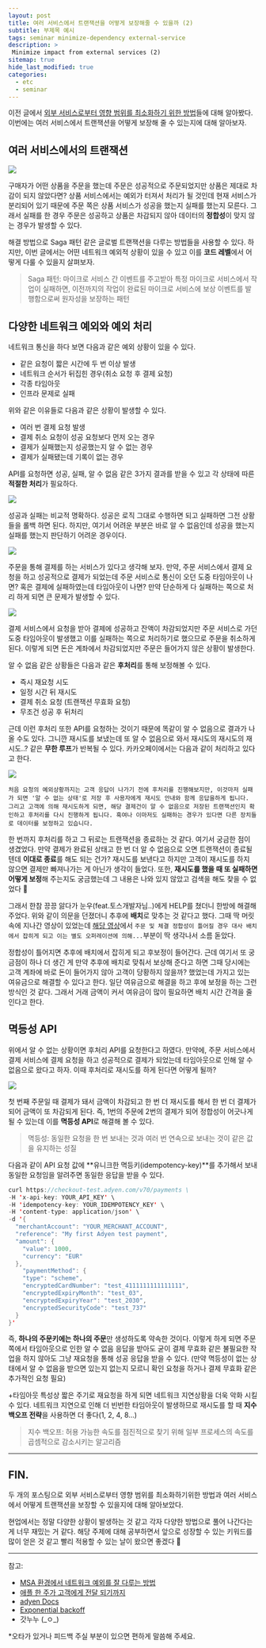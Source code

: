 ```yaml
---
layout: post
title: 여러 서비스에서 트랜잭션을 어떻게 보장해줄 수 있을까 (2)
subtitle: 부제목 예시
tags: seminar minimize-dependency external-service
description: >
 Minimize impact from external services (2)
sitemap: true
hide_last_modified: true
categories:
  - etc
  - seminar
---
```


이전 글에서 [외부 서비스로부터 영향 범위를 최소화하기 위한 방법](https://parkmuhyeun.github.io/etc/seminar/2023-11-30-better-external-api/)들에 대해 알아봤다. 이번에는 여러 서비스에서 트랜잭션을 어떻게 보장해 줄 수 있는지에 대해 알아보자.

## 여러 서비스에서의 트랜잭션

![](/assets//img/blog/etc/seminar/bea(2)_1.png)

구매자가 어떤 상품을 주문을 했는데 주문은 성공적으로 주문되었지만 상품은 제대로 차감이 되지 않았다면? 상품 서비스에서는 예외가 터져서 처리가 될 것인데 현재 서비스가 분리되어 있기 때문에 주문 쪽은 상품 서비스가 성공을 했는지 실패를 했는지 모른다. 그래서 실패를 한 경우 주문은 성공하고 상품은 차감되지 않아 데이터의 **정합성**이 맞지 않는 경우가 발생할 수 있다. 

해결 방법으로 Saga 패턴 같은 글로벌 트랜잭션을 다루는 방법들을 사용할 수 있다. 하지만, 이번 글에서는 어떤 네트워크 예외적 상황이 있을 수 있고 이를 **코드 레벨**에서 어떻게 다룰 수 있을지 살펴보자.

> Saga 패턴: 마이크로 서비스 간 이벤트를 주고받아 특정 마이크로 서비스에서 작업이 실패하면, 이전까지의 작업이 완료된 마이크로 서비스에 보상 이벤트를 발행함으로써 원자성을 보장하는 패턴

## 다양한 네트워크 예외와 예외 처리

네트워크 통신을 하다 보면 다음과 같은 예외 상황이 있을 수 있다.
- 같은 요청이 짧은 시간에 두 번 이상 발생
- 네트워크 순서가 뒤집힌 경우(취소 요청 후 결제 요청)
- 각종 타임아웃
- 인프라 문제로 실패

위와 같은 이유들로 다음과 같은 상황이 발생할 수 있다.
- 여러 번 결제 요청 발생
- 결제 취소 요청이 성공 요청보다 먼저 오는 경우
- 결제가 실패했는지 성공했는지 알 수 없는 경우
- 결제가 실패됐는데 기록이 없는 경우

API를 요청하면 성공, 실패, 알 수 없음 같은 3가지 결과를 받을 수 있고 각 상태에 따른 **적절한 처리**가 필요하다.

![](/assets//img/blog/etc/seminar/bea(2)_2.png)

성공과 실패는 비교적 명확하다. 성공은 로직 그대로 수행하면 되고 실패하면 그전 상황들을 롤백 하면 된다. 하지만, 여기서 어려운 부분은 바로 알 수 없음인데 성공을 했는지 실패를 했는지 판단하기 어려운 경우이다. 

![](/assets//img/blog/etc/seminar/bea(2)_3.png)

주문을 통해 결제를 하는 서비스가 있다고 생각해 보자. 만약, 주문 서비스에서 결제 요청을 하고 성공적으로 결제가 되었는데 주문 서비스로 통신이 오던 도중 타임아웃이 나면? 혹은 결제에 실패하였는데 타임아웃이 나면? 만약 단순하게 다 실패하는 쪽으로 처리 하게 되면 큰 문제가 발생할 수 있다.

![](/assets//img/blog/etc/seminar/bea(2)_4.png)

결제 서비스에서 요청을 받아 결제에 성공하고 잔액이 차감되었지만 주문 서비스로 가던 도중 타임아웃이 발생했고 이를 실패하는 쪽으로 처리하기로 했으므로 주문을 취소하게 된다. 이렇게 되면 돈은 계좌에서 차감되었지만 주문은 들어가지 않은 상황이 발생한다.

알 수 없음 같은 상황들은 다음과 같은 **후처리**를 통해 보정해볼 수 있다.
- 즉시 재요청 시도
- 일정 시간 뒤 재시도
- 결제 취소 요청 (트랜잭션 무효화 요청)
- 무조건 성공 후 뒤처리

근데 이런 후처리 또한 API를 요청하는 것이기 때문에 똑같이 알 수 없음으로 결과가 나올 수도 있다. 그니깐 재시도를 보냈는데 또 알 수 없음으로 와서 재시도의 재시도의 재시도..? 같은 **무한 루프**가 반복될 수 있다. 카카오페이에서는 다음과 같이 처리하고 있다고 한다.

![](/assets//img/blog/etc/seminar/bea(2)_5.png)

`처음 요청의 예외상황까지는 고객 응답이 나가기 전에 후처리를 진행해보지만, 이것마저 실패가 되면 '알 수 없는 상태'로 저장 후 사용자에게 재시도 안내와 함께 응답을하게 됩니다. 그리고 고객에 의해 재시도하게 되면, 해당 결제건이 알 수 없음으로 저장된 트랜잭션인지 확인하고 후처리를 다시 진행하게 됩니다. 혹여나 이마저도 실패하는 경우가 있다면 다른 장치들로 데이터를 보정하고 있습니다.`

한 번까지 후처리를 하고 그 뒤로는 트랜잭션을 종료하는 것 같다. 여기서 궁금한 점이 생겼었다. 만약 결제가 완료된 상태고 한 번 더 알 수 없음으로 오면 트랜잭션이 종료될 텐데 **이대로 종료**를 해도 되는 건가? 재시도를 보낸다고 하지만 고객이 재시도를 하지 않으면 결제만 빠져나가는 게 아닌가 생각이 들었다. 또한, **재시도를 했을 때 또 실패하면 어떻게 보정**해 주는지도 궁금했는데 그 내용은 나와 있지 않았고 검색을 해도 찾을 수 없었다 🥹

그래서 한참 끙끙 앓다가 눈우(feat.토스개발자님..)에게 HELP를 쳤더니 한방에 해결해 주었다. 위와 같이 의문을 던졌더니 추후에 **배치**로 맞추는 것 같다고 했다. 그때 딱 머릿속에 지나간 영상이 있었는데 [해당 영상](https://www.youtube.com/watch?v=UOWy6zdsD-c&t=654s)에서 `주문 및 체결 정합성이 틀어질 경우 대사 배치에서 잡히게 되고 이는 별도 오퍼레이션에 의해...`부분이 딱 생각나서 소름 돋았다.

정합성이 틀어지면 추후에 배치에서 잡히게 되고 후보정이 들어간다. 근데 여기서 또 궁금점이 하나 더 생긴 게 만약 추후에 배치로 맞춰서 보상해 준다고 하면 그때 당시에는 고객 계좌에 바로 돈이 들어가지 않아 고객이 당황하지 않을까? 했었는데 가지고 있는 여유금으로 해결할 수 있다고 한다. 일단 여유금으로 해결을 하고 후에 보정을 하는 그런 방식인 것 같다. 그래서 거래 금액이 커서 여유금이 많이 필요하면 배치 시간 간격을 줄인다고 한다.

## 멱등성 API

위에서 알 수 없는 상황이면 후처리 API를 요청한다고 하였다. 만약에, 주문 서비스에서 결제 서비스에 결제 요청을 하고 성공적으로 결제가 되었는데 타임아웃으로 인해 알 수 없음으로 왔다고 하자. 이때 후처리로 재시도를 하게 된다면 어떻게 될까?

![](/assets//img/blog/etc/seminar/bea(2)_6.png)

첫 번째 주문일 때 결제가 돼서 금액이 차감되고 한 번 더 재시도를 해서 한 번 더 결제가 되어 금액이 또 차감되게 된다. 즉, 1번의 주문에 2번의 결제가 되어 정합성이 어긋나게 될 수 있는데 이를 **멱등성 API**로 해결해 볼 수 있다.

> 멱등성: 동일한 요청을 한 번 보내는 것과 여러 번 연속으로 보내는 것이 같은 값을 유지하는 성질

다음과 같이 API 요청 값에 **유니크한 멱등키(idempotency-key)**를 추가해서 보내 동일한 요청임을 알려주면 동일한 응답을 받을 수 있다.

```java
curl https://checkout-test.adyen.com/v70/payments \
-H 'x-api-key: YOUR_API_KEY' \
-H 'idempotency-key: YOUR_IDEMPOTENCY_KEY' \
-H 'content-type: application/json' \
-d '{
  "merchantAccount": "YOUR_MERCHANT_ACCOUNT",
  "reference": "My first Adyen test payment",
  "amount": {
    "value": 1000,
    "currency": "EUR"
  },
	"paymentMethod": {
    "type": "scheme",
    "encryptedCardNumber": "test_4111111111111111",
    "encryptedExpiryMonth": "test_03",
    "encryptedExpiryYear": "test_2030",
    "encryptedSecurityCode": "test_737"
  }
}'
```

즉, **하나의 주문키에는 하나의 주문**만 생성하도록 약속한 것이다. 이렇게 하게 되면 주문 쪽에서 타임아웃으로 인한 알 수 없음 응답을 받아도 굳이 결제 무효화 같은 불필요한 작업을 하지 않아도 그냥 재요청을 통해 성공 응답을 받을 수 있다. (만약 멱등성이 없는 상태에서 알 수 없음을 받으면 있는지 없는지 모르니 확인 요청을 하거나 결제 무효화 같은 추가적인 요청 필요)

+타임아웃 특성상 짧은 주기로 재요청을 하게 되면 네트워크 지연상황을 더욱 악화 시킬 수 있다. 네트워크 지연으로 인해 더 빈번한 타임아웃이 발생하므로 재시도를 할 때 **지수 백오프 전략**을 사용하면 더 좋다(1, 2, 4, 8...)

> 지수 백오프: 허용 가능한 속도를 점진적으로 찾기 위해 일부 프로세스의 속도를 곱셈적으로 감소시키는 알고리즘

---

## FIN.

두 개의 포스팅으로 외부 서비스로부터 영향 범위를 최소화하기위한 방법과 여러 서비스에서 어떻게 트랜잭션을 보장할 수 있을지에 대해 알아보았다.

현업에서는 정말 다양한 상황이 발생하는 것 같고 각자 다양한 방법으로 풀어 나간다는 게 너무 재밌는 거 같다. 해당 주제에 대해 공부하면서 앞으로 성장할 수 있는 키워드를 많이 얻은 것 같고 빨리 적용할 수 있는 날이 왔으면 좋겠다 🙌

---
참고:
- [MSA 환경에서 네트워크 예외를 잘 다루는 방법](https://tech.kakaopay.com/post/msa-transaction/#%EB%AC%B4%ED%95%9C-%EB%A3%A8%ED%94%84-%EC%97%90%EB%9F%AC-%EC%B2%98%EB%A6%AC)
- [애플 한 주가 고객에게 전달 되기까지](https://www.youtube.com/watch?v=UOWy6zdsD-c)
- [adyen Docs](https://docs.adyen.com/development-resources/api-idempotency/)
- [Exponential backoff](https://en.wikipedia.org/wiki/Exponential_backoff)
- 갓누누 (\_ㅇ\_)

*오타가 있거나 피드백 주실 부분이 있으면 편하게 말씀해 주세요.